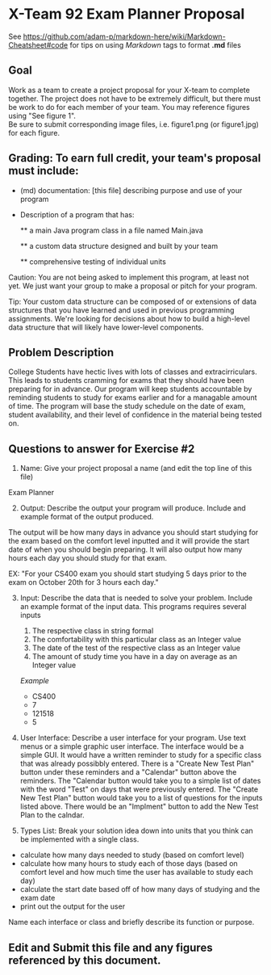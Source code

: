 # X-Team 92 Exam Planner Proposal

See https://github.com/adam-p/markdown-here/wiki/Markdown-Cheatsheet#code for tips on using *Markdown* tags to format __.md__ files

## Goal

Work as a team to create a project proposal for your X-team to complete together.
The project does not have to be extremely difficult,
but there must be work to do for each member of your team.
You may reference figures using "See figure 1".  
Be sure to submit corresponding image files, i.e. figure1.png (or figure1.jpg) for each figure.

## Grading: To earn full credit, your team's proposal must include:

* (md) documentation: [this file] describing purpose and use of your program

* Description of a program that has:

  ** a main Java program class in a file named Main.java
  
  ** a custom data structure designed and built by your team
  
  ** comprehensive testing of individual units
  
 Caution: You are not being asked to implement this program, at least not yet. 
 We just want your group to make a proposal or pitch for your program.
 
 Tip: Your custom data structure can be composed of or extensions of data structures that you have learned and used in previous programming assignments.  We're looking for decisions about how to build a high-level data structure that will likely have lower-level components.

## Problem Description

College Students have hectic lives with lots of classes and extracirriculars. This leads to students cramming for exams that 
they should have been preparing for in advance.  Our program will keep students accountable by reminding students to study for exams earlier and for a managable amount of time. The program will base the study schedule on the date of exam, student availability, and their level of confidence in the material being tested on. 

## Questions to answer for Exercise #2

1. Name: Give your project proposal a name (and edit the top line of this file)

Exam Planner

2. Output: Describe the output your program will produce.  Include and example format of the output produced.

The output will be how many days in advance you should start studying for the exam based on the comfort level inputted and it will provide the start date of when you should begin preparing. It will also output how many hours each day you should study for that exam.

EX: "For your CS400 exam you should start studying 5 days prior to the exam on October 20th for 3 hours each day."

3. Input: Describe the data that is needed to solve your problem. Include an example format of the input data.
This programs requires several inputs
   1. The respective class in string formal
   1. The comfortability with this particular class as an Integer value
   1. The date of the test of the respective class as an Integer value
   1. The amount of study time you have in a day on average as an Integer value
    
   *Example*
   - CS400
   - 7
   - 121518
   - 5

4. User Interface: Describe a user interface for your program.  Use text menus or a simple graphic user interface. 
The interface would be a simple GUI. It would have a written reminder to study for a specific class that was already possibbly entered.
There is a "Create New Test Plan" button under these reminders and a "Calendar" button above the reminders. The "Calendar 
button would take you to a simple list of dates with the word "Test" on days that were previously entered. The "Create New Test Plan" button would take you to a list of questions for the inputs listed above. There would be an "Implment" button to add the New Test Plan to the calndar.

5. Types List: Break your solution idea down into units that you think can be implemented with a single class.

* calculate how many days needed to study (based on comfort level)
* calculate how many hours to study each of those days (based on comfort level and how much time the user has available to study each day)
* calculate the start date based off of how many days of studying and the exam date
* print out the output for the user

Name each interface or class and briefly describe its function or purpose.


## Edit and Submit this file and any figures referenced by this document.

